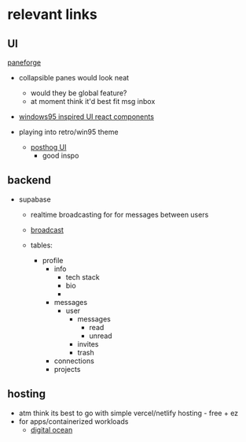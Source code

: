 # relevant links 

## UI 
[paneforge](https://paneforge.com/docs/examples/collapsible-panes)
- collapsible panes would look neat 
    - would they be global feature? 
    - at moment think it'd best fit msg inbox  

- [windows95 inspired UI react components](https://github.com/react95-io)

- playing into retro/win95 theme
    - [posthog UI](https://posthog.com/questions/marking-an-event-verified)
        - good inspo
## backend 

- supabase 
    - realtime broadcasting for for messages between users  
    - [broadcast](https://supabase.com/docs/guides/realtime/broadcast?queryGroups=language&language=js) 

    - tables: 
        - profile
            - info 
                - tech stack
                - bio
                - 
            - messages 
                - user
                    - messages 
                        - read 
                        - unread 
                    - invites 
                    - trash 
            - connections 
            - projects  

## hosting  

- atm think its best to go with simple vercel/netlify hosting - free + ez
- for apps/containerized workloads 
    - [digital ocean](https://www.digitalocean.com/) 

